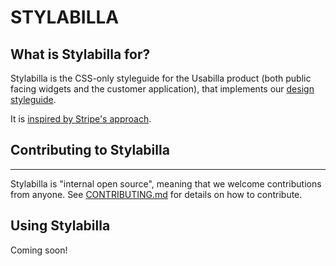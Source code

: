# STYLABILLA


## What is Stylabilla for?
Stylabilla is the CSS-only styleguide for the Usabilla product (both public facing widgets and the customer application), that implements our [design styleguide](https://drive.google.com/a/usabilla.com/file/d/0B_Xb9pOPqDqzLXJYbzE2a3czbk0/view?usp=sharing).

It is [inspired by Stripe's approach](http://www.youtube.com/watch?feature=player_embedded&v=NHpSmJrEvRQ).

## Contributing to Stylabilla
-------------------

Stylabilla is "internal open source", meaning that we welcome contributions from anyone.
See [CONTRIBUTING.md](https://github.com/usabilla/stylabilla/blob/master/CONTRIBUTING.md) for details on how to contribute.

## Using Stylabilla

Coming soon!